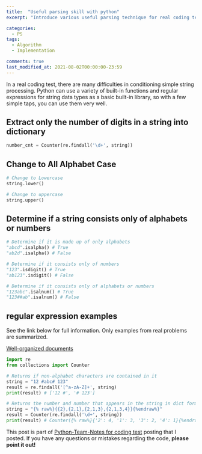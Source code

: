 ```yaml
---
title:  "Useful parsing skill with python"
excerpt: "Introduce various useful parsing technique for real coding test"

categories:
  - PS
tags:
  - Algorithm
  - Implementation

comments: true
last_modified_at: 2021-08-02T00:00:00-23:59
---
```


In a real coding test, there are many difficulties in conditioning simple string processing. Python can use a variety of built-in functions and regular expressions for string data types as a basic built-in library, so with a few simple taps, you can use them very well.

## Extract only the number of digits in a string into dictionary

```python
number_cnt = Counter(re.findall('\d+', string))
```

## Change to All Alphabet Case

```python
# Change to Lowercase
string.lower()

# Change to uppercase
string.upper()
```

## Determine if a string consists only of alphabets or numbers

```python
# Determine if it is made up of only alphabets
"abcd".isalpha() # True
"ab2d".isalpha() # False

# Determine if it consists only of numbers
"123".isdigit() # True
"ab123".isdigit() # False

# Determine if it consists only of alphabets or numbers
"123abc".isalnum() # True
"123##ab".isalnum() # False
```

## regular expression examples

See the link below for full information. Only examples from real problems are summarized.

[Well-organized documents](https://wikidocs.net/4308#_2)

```python
import re
from collections import Counter

# Returns if non-alphabet characters are contained in it
string = "12 #abc# 123"
result = re.findall('[^a-zA-Z]+', string)
print(result) # ['12 #', '# 123']

# Returns the number and number that appears in the string in dict form
string = "{% raw%}{{2},{2,1},{2,1,3},{2,1,3,4}}{%endraw%}"
result = Counter(re.findall('\d+', string))
print(result) # Counter({% raw%}{'2': 4, '1': 3, '3': 2, '4': 1}{%endraw%})
```

This post is part of [Python-Team-Notes for coding test](https://gimquokka.github.io/ps/%EC%95%8C%EA%B3%A0%EB%A6%AC%EC%A6%98_Python_Team_Notes/) posting that I posted. If you have any questions or mistakes regarding the code, **please point it out!**

